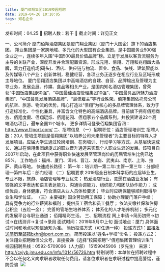 ```yaml
---
title: 厦门佰翔集团2019校园招聘
date: 2019-04-26 10:10:05
tags: 知名企业
---
```

发布时间：04.25   🌟   招聘人数：若干   🌈   截止时间：详见正文
<!-- more -->
一、公司简介
厦门佰翔酒店集团是厦门翔业集团（厦门十大国企）旗下的酒店集团。
翔业集团是一家跨地域、多元化的大型国有企业集团，是中国服务业500强企业之一，连续多年入围“中国500最具价值品牌”榜。立足于发展以客货流服务为主导的关联产业，深度开发并合理配置资源，形成元翔、佰翔、万翔和兆翔四大品牌，着力打造机场(码头)、酒店、供应链与物流、置业、食品、快线、建筑智能以及传媒等八个产业；创新体制，稳健经营，各项业务正逐步在相应行业及区域形成主导地位。
厦门佰翔酒店集团以中高端酒店的自建、自营、品牌输出及管理为主导业务，发展会展、传媒、食品等相关产业，是国内知名酒店管理集团，曾荣获“中国饭店集团60强”、“中国最佳酒店管理集团10强”、“中国最具品牌魅力酒店集团”、“中国最具发展酒店品牌”、“最佳雇主”等行业殊荣。佰翔集团依托母公司的航空、旅游、物流的优势，精心打造以“佰翔”为核心的多品牌管理体系，致力于打造标准化、个性化兼具，并富含文化特色的高端酒店品牌。目前旗下拥有佰翔商务、佰翔度假、佰翔琨烁、佰翔花园、佰翔家五个品牌系列，共投资建设22个高端酒店项目，遍布全国11个城市。
更多详情可登录佰翔集团官网：http://www.fliport.com/
二、招聘信息
（一）招聘职位：酒店管理培训生
招聘人数：20人
管培生项目是佰翔集团“以培养公司未来管理者”为主要目标的特殊人才发展项目。应届大学生通过轮岗培训、在岗培训、行动学习等方式，从基层快速成长，通过在佰翔集团螺旋式的职业晋升通道来实现个人职业生涯的发展。该项目自2007年启动，在此项目中获得职业快速发展至管理岗位的历届管培生比例已达85%。
工作地点：福州、厦门、漳州、晋江、龙岩、武夷山、南京、上海、拉萨、黄山等地。
快速成长路径：
第一年：培训期—第二年:主管—第三年：分部经理—第四年后：部门经理
（二）招聘要求
2019届全日制本科学历的应届毕业生，专业不限，旅游、酒店管理等专业优先；
热爱酒店行业，意愿在酒店业发展；
有较强的文字表达和语言表达能力、沟通协调能力、组织能力和团队协作能力；
成绩优良，身体健康，符合酒店从业人员体检要求；
毕业时应确保能够顺利取得毕业生和学位证。
（三）主要福利
国企劳动用工保障；
协助办理厦门落户手续；
具有竞争力的行业薪资和福利；
提供员工宿舍和员工餐厅；
依法交缴社保和住房公积金（五险一金）；
完善的管培生培养体系；
体系化的人才培养机制；
多元化的发展平台与职业通道；
佰翔精彩生活。
三、招聘流程
网上申请→简历初筛→初试→在线测评→复试→录用
面试时间：2019年5月中上旬
面试地点：厦门
具体面试时间和地点以短信通知为准。
简历投递方式（可任选一种）
投递方式1：直接发送简历至邮箱bxhr@iport.com.cn，简历投递以“姓名+学校”命名；
投递方式2：关注翔业招聘微信公众号，直接投递（选择“校园招聘”-“佰翔集团管理培训生”）
校园招聘热线：0592-5709096（人力部）
15159045906（罗先生）
来源：
http://cyjyb.jmu.edu.cn/info/1014/56726.htm
特别说明：本单位在招聘过程中不会以任何名义向求职者收取任何费用，请各位求职者在求职过程中提高警惕，谨防受骗
 ![](https://cdn.weiweiblog.cn/20181015134814.png)